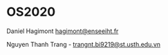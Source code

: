 # OS2020

Daniel Hagimont
hagimont@enseeiht.fr


Nguyen Thanh Trang - trangnt.bi9219@st.usth.edu.vn

